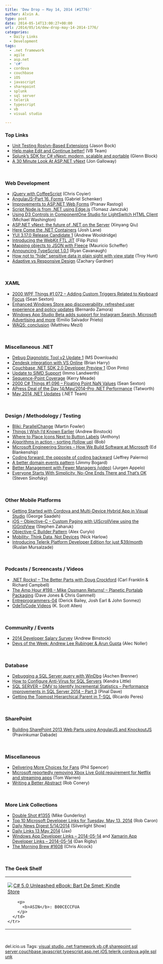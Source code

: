 ```yaml
---
title: 'Dew Drop – May 14, 2014 (#1776)'
author: Alvin A.
type: post
date: 2014-05-14T13:00:27+00:00
url: /2014/05/14/dew-drop-may-14-2014-1776/
categories:
  - Daily Links
  - Development
tags:
  - .net framework
  - agile
  - asp.net
  - 'c#'
  - cordova
  - couchbase
  - iOS
  - javascript
  - sharepoint
  - splunk
  - sql server
  - telerik
  - typescript
  - vb
  - visual studio

---
```

### <a name="top"></a>Top Links

  * <a href="http://magenic.com/Blog/PostId/20/unit-testing-roslyn-based-extensions" target="_blank">Unit Testing Roslyn-Based Extensions</a> (Jason Bock)
  * <a href="http://blogs.msdn.com/b/vbteam/archive/2014/05/13/help-make-edit-and-continue-better.aspx" target="_blank">Help make Edit and Continue better!</a> (VB Team)
  * <a href="http://blogs.splunk.com/2014/05/13/splunks-sdk-for-c-vnext-modern-scalable-and-portable/" target="_blank">Splunk’s SDK for C# vNext: modern, scalable and portable</a> (Glenn Block)
  * <a href="http://feedproxy.google.com/~r/jongalloway/~3/9sFrf4QZfF0/a-30-minute-look-at-asp-net-vnext.aspx" target="_blank">A 30 Minute Look At ASP.NET vNext</a> (Jon Galloway)

&nbsp;

### <a name="web"></a>Web Development

  * <a href="http://css-tricks.com/jquery-coffeescript/" target="_blank">jQuery with CoffeeScript</a> (Chris Coyier)
  * <a href="http://feedproxy.google.com/~r/LosTechies/~3/_QMUXNQKlSs/" target="_blank">AngularJS–Part 16, Forms</a> (Gabriel Schenker)
  * <a href="http://blogs.msdn.com/b/webdev/archive/2014/05/13/improvements-to-asp-net-web-forms.aspx" target="_blank">Improvements to ASP.NET Web Forms</a> (Pranav Rastogi)
  * <a href="http://tomasz.janczuk.org/2014/05/script-nodejs-from-net-using-edgejs.html" target="_blank">Script Node.js from .NET using Edge.js</a> (Tomasz Janczuk)
  * <a href="http://lightswitchhelpwebsite.com/Blog/tabid/61/EntryId/3261/Using-D3-Controls-in-ComponentOne-Studio-for-LightSwitch-HTML-Client.aspx" target="_blank">Using D3 Controls in ComponentOne Studio for LightSwitch HTML Client</a> (Michael Washington)
  * <a href="http://blogs.msdn.com/b/webdev/archive/2014/05/13/asp-net-vnext-the-future-of-net-on-the-server.aspx" target="_blank">ASP.NET vNext: the future of .NET on the Server</a> (Xinyang Qiu)
  * <a href="http://wintellect.com/blogs/jlane/here-come-the-.net-containers" target="_blank">Here Come the .NET Containers</a> (Josh Lane)
  * <a href="http://feeds.yuiblog.com/~r/YahooUserInterfaceBlog/~3/Mt9sLThC0tg/" target="_blank">YUI 3.17.0 Release Candidate 1</a> (Andrew Wooldridge)
  * <a href="https://www.webkit.org/blog/3362/introducing-the-webkit-ftl-jit/" target="_blank">Introducing the WebKit FTL JIT</a> (Filip Pizlo)
  * <a href="http://bugsquash.blogspot.com/2014/05/mapping-objects-to-json-with-fleece.html" target="_blank">Mapping objects to JSON with Fleece</a> (Mauricio Scheffer)
  * <a href="http://blogs.msdn.com/b/typescript/archive/2014/05/13/announcing-typescript-1-0-1.aspx" target="_blank">Announcing TypeScript 1.0.1</a> (Ryan Cavanaugh)
  * <a href="http://feedproxy.google.com/~r/TroyHunt/~3/7BSkWZDrTTo/how-not-to-hide-sensitive-data-in-plain.html" target="_blank">How not to “hide” sensitive data in plain sight with view state</a> (Troy Hunt)
  * <a href="http://www.codeproject.com/Tips/772899/Adaptive-vs-Responsive-Design" target="_blank">Adaptive vs Responsive Design</a> (Zachary Gardner)

&nbsp;

### <a name="silverlight"></a>XAML

  * <a href="http://wpf.2000things.com/2014/05/14/1072-adding-custom-triggers-related-to-keyboard-focus/" target="_blank">2000 WPF Things #1,072 – Adding Custom Triggers Related to Keyboard Focus</a> (Sean Sexton)
  * <a href="http://blogs.windows.com/windows/b/buildingapps/archive/2014/05/13/enhanced-windows-store-app-discoverability-refreshed-user-experience-and-policy-updates.aspx" target="_blank">Enhanced Windows Store app discoverability, refreshed user experience and policy updates</a> (Bernardo Zamora)
  * <a href="http://blogs.windows.com/windows/b/buildingapps/archive/2014/05/13/windows-app-studio-beta-adds-support-for-instagram-search-microsoft-advertising-and-more.aspx" target="_blank">Windows App Studio Beta adds support for Instagram Search, Microsoft Advertising and more</a> (Emilio Salvador Prieto)
  * <a href="http://msmvps.com/blogs/matthieu/archive/2014/05/13/waqs-conclusion.aspx" target="_blank">WAQS: conclusion</a> (Matthieu Mezil)

&nbsp;

### <a name="dotnet"></a>Miscellaneous .NET

  * <a href="http://www.microsoft.com/en-us/download/details.aspx?id=42933&WT.mc_id=rss_alldownloads_all" target="_blank">Debug Diagnolstic Tool v2 Update 1</a> (MS Downloads)
  * <a href="http://blogs.msdn.com/b/bharry/archive/2014/05/13/zendesk-integration-with-vs-online.aspx" target="_blank">Zendesk integration with VS Online</a> (Brian Harry)
  * <a href="http://feeds.dzone.com/~r/zones/architects/~3/Ib_Zt3nfNg8/couchbase-net-sdk-20-developer" target="_blank">Couchbase .NET SDK 2.0 Developer Preview 1</a> (Don Pinto)
  * <a href="http://blogs.msdn.com/b/dotnet/archive/2014/05/13/update-to-simd-support.aspx" target="_blank">Update to SIMD Support</a> (Immo Landwerth)
  * <a href="http://blog.ncover.com/code-coverage-metrics-sequence-point-coverage/?utm_source=rss&utm_medium=rss&utm_campaign=code-coverage-metrics-sequence-point-coverage" target="_blank">Sequence-Point Coverage</a> (Kerry Meade)
  * <a href="http://csharp.2000things.com/2014/05/14/1096-floating-point-nan-values/" target="_blank">2000 C# Things #1,096 – Floating Point NaN Values</a> (Sean Sexton)
  * <a href="http://feedproxy.google.com/~r/geekswithblogs/~3/L7nnZizeVK0/apress-deal-of-the-day-14may2014ndashpro-.net-performance.aspx" target="_blank">APress Deal of the Day 14/May/2014–Pro .NET Performance</a> (Tatworth)
  * <a href="http://blogs.msdn.com/b/dotnet/archive/2014/05/13/may-2014-net-updates.aspx" target="_blank">May 2014 .NET Updates</a> (.NET Team)

&nbsp;

### <a name="design"></a>Design / Methodology / Testing

  * <a href="http://martinfowler.com/bliki/ParallelChange.html" target="_blank">Bliki: ParallelChange</a> (Martin Fowler)
  * <a href="http://www.drdobbs.com/architecture-and-design/things-i-wish-id-known-earlier/240168189" target="_blank">Things I Wish I&#8217;d Known Earlier</a> (Andrew Binstock)
  * <a href="http://feedproxy.google.com/~r/uxmovement/~3/4VS0T9_UmBU/" target="_blank">Where to Place Icons Next to Button Labels</a> (Anthony)
  * <a href="http://www.randomprogramming.com/2014/05/algorithms-in-action-sorting-follow-up/" target="_blank">Algorithms in action – sorting (follow up)</a> (Bob)
  * <a href="http://blogs.msdn.com/b/visualstudioalm/archive/2014/05/13/microsoft-engineering-stories-how-we-build-software-at-microsoft.aspx" target="_blank">Microsoft Engineering Stories &#8211; How We Build Software at Microsoft</a> (Ed Blankenship)
  * <a href="http://feeds.jeffreypalermo.com/~r/jeffreypalermo/~3/3YxzbGJI7fM/" target="_blank">Coding forward: the opposite of coding backward</a> (Jeffrey Palermo)
  * <a href="http://feedproxy.google.com/~r/LosTechies/~3/Rd91sA-BE_E/" target="_blank">A better domain events pattern</a> (Jimmy Bogard)
  * <a href="http://feedproxy.google.com/~r/noop/~3/Cg4EhsKrRIY/better-management-with-fewer-managers-video.html" target="_blank">Better Management with Fewer Managers (video)</a> (Jurgen Appelo)
  * <a href="http://feedproxy.google.com/~r/LearningByShipping/~3/Ud8KTEbuarY/" target="_blank">Everyone Starts With Simplicity, No-One Ends There and That’s OK</a> (Steven Sinofsky)

&nbsp;

### <a name="mobile"></a>Other Mobile Platforms

  * <a href="http://blog.falafel.com/Blogs/GeorgeSaadeh/george-saadeh/2014/05/14/getting-started-with-cordova-and-multi-device-hybrid-app-in-visual-studio" target="_blank">Getting Started with Cordova and Multi-Device Hybrid App in Visual Studio</a> (George Saadeh)
  * <a href="http://www.infragistics.com/community/blogs/stevez/archive/2014/05/13/ios-objective-c-custom-paging-with-uiscrollview-using-the-iggridview.aspx" target="_blank">iOS &#8211; Objective-C &#8211; Custom Paging with UIScrollView using the IGGridView</a> (Stephen Zaharuk)
  * <a href="http://java.dzone.com/articles/objective-c-builder-pattern" target="_blank">Objective-C Builder Pattern</a> (Alex Curylo)
  * <a href="http://feedproxy.google.com/~r/extblog/~3/Snt3D7DhgEg/mobility-think-data-not-devices" target="_blank">Mobility: Think Data, Not Devices</a> (Nick Harlow)
  * <a href="http://feedproxy.google.com/~r/Telerik/~3/-DpeLcplIFg/introducing-telerik-platform-developer-edition-for-just-$39-month" target="_blank">Introducing Telerik Platform Developer Edition for just $39/month</a> (Ruslan Mursalzade)

&nbsp;

### <a name="podcasts"></a>Podcasts / Screencasts / Videos

  * <a href="http://www.dotnetrocks.com/default.aspx?ShowNum=982" target="_blank">.NET Rocks! &#8211; The Better Parts with Doug Crockford</a> (Carl Franklin & Richard Campbell)
  * <a href="http://feedproxy.google.com/~r/TheAmpHour/~3/i_9CfUowKxQ/" target="_blank">The Amp Hour #198 – Mike Ossmann Returns! – Planetic Portalab Packaging</a> (Dave Jones & Chris Gammell)
  * <a href="https://www.signalleaf.com/podcasts/Entreprogrammers/5372ee4ffe5b1b0200000027" target="_blank">Entreprogrammers-04</a> (Derick Bailey, Josh Earl & John Sonmez)
  * <a href="http://odetocode.com/blogs/scott/archive/2014/05/13/odetocode-videos.aspx" target="_blank">OdeToCode Videos</a> (K. Scott Allen)

&nbsp;

### <a name="events"></a>Community / Events

  * <a href="http://www.drdobbs.com/architecture-and-design/2014-developer-salary-survey/240168195" target="_blank">2014 Developer Salary Survey</a> (Andrew Binstock)
  * <a href="http://feeds.dzone.com/~r/zones/css/~3/UGDQSSlQzKk/devs-week-andrew-lee-rubinger" target="_blank">Devs of the Week: Andrew Lee Rubinger & Arun Gupta</a> (Alec Noller)

&nbsp;

### <a name="sql"></a>Database

  * <a href="http://www.sqlservercentral.com/blogs/aschenbrenner/2014/05/13/debugging-a-sql-server-query-with-windbg/" target="_blank">Debugging a SQL Server query with WinDbg</a> (Aschen Brenner)
  * <a href="http://feedproxy.google.com/~r/BrentOzar-SqlServerDba/~3/GrHNgcqq0GA/" target="_blank">How to Configure Anti-Virus for SQL Servers</a> (Kendra Little)
  * <a href="http://blog.sqlauthority.com/2014/05/14/sql-server-dmv-to-identify-incremental-statistics-performance-improvements-in-sql-server-2014-part-3/" target="_blank">SQL SERVER – DMV to Identify Incremental Statistics – Performance improvements in SQL Server 2014 – Part 3</a> (Pinal Dave)
  * <a href="http://weblogs.asp.net/ricardoperes/archive/2014/05/14/getting-the-topmost-hierarchical-parent-in-t-sql.aspx" target="_blank">Getting the Topmost Hierarchical Parent in T-SQL</a> (Ricardo Peres)

&nbsp;

### <a name="sp"></a>SharePoint

  * <a href="http://feedproxy.google.com/~r/netCurryRecentArticles/~3/1dctZNA4pvA/ShowArticle.aspx" target="_blank">Building SharePoint 2013 Web Parts using AngularJS and KnockoutJS</a> (Pravinkumar Dabade)

&nbsp;

### <a name="misc"></a>Miscellaneous

  * <a href="http://news.xbox.com/2014/05/xbox-delivering-more-choices" target="_blank">Delivering More Choices for Fans</a> (Phil Spencer)
  * <a href="http://www.theverge.com/2014/5/13/5712696/microsoft-dropping-xbox-live-gold-requirement-netflix-rumor" target="_blank">Microsoft reportedly removing Xbox Live Gold requirement for Netflix and streaming apps</a> (Tom Warren)
  * <a href="http://feedproxy.google.com/~r/wekeroad/EeKc/~3/nUGctz738kQ/" target="_blank">Writing a Better Abstract</a> (Rob Conery)

&nbsp;

### <a name="links"></a>More Link Collections

  * <a href="http://afreshcup.com/home/2014/5/14/double-shot-1355.html" target="_blank">Double Shot #1355</a> (Mike Gunderloy)
  * <a href="http://blogs.msdn.com/b/robcaron/archive/2014/05/13/top-10-microsoft-developer-links-for-tuesday-may-13-2014.aspx" target="_blank">Top 10 Microsoft Developer Links for Tuesday, May 13, 2014</a> (Rob Caron)
  * <a href="http://feedproxy.google.com/~r/silverlightshow/~3/i4t-ziTUFJU/Daily-News-Digest-5-14-2014.aspx" target="_blank">Daily News Digest 5/14/2014</a> (Silverlight Show)
  * <a href="http://feedproxy.google.com/~r/parsimonyjax/~3/cdAcZPkZzR4/daily-links-13-may-2014.html" target="_blank">Daily Links 13 May 2014</a> (Jax)
  * <a href="http://windowsappdev.com/2014/05/windows-app-developer-links-2014-05-14/" target="_blank">Windows App Developer Links &#8211; 2014-05-14</a> and <a href="http://xamarinappdev.com/2014/05/xamarin-app-developer-links-2014-05-14/" target="_blank">Xamarin App Developer Links &#8211; 2014-05-14</a> (Dan Rigby)
  * <a href="http://feedproxy.google.com/~r/ReflectivePerspective/~3/J0qiKTnRcRQ/" target="_blank">The Morning Brew #1608</a> (Chris Alcock)

&nbsp;

### <a name="shelf"></a>The Geek Shelf

<div id="scid:7dc1bd33-94bd-46fd-a20b-0131235bcd47:749e8f94-f6fe-47e2-8fc1-62eb56e1a731" class="wlWriterEditableSmartContent" style="float: none; padding-bottom: 0px; padding-top: 0px; padding-left: 0px; margin: 0px; display: inline; padding-right: 0px">
  <table cellspacing="0" cellpadding="2" width="400" border="0" unselectable="on">
    <tr>
      <td valign="top" width="400">
        <p>
          <a title="C# 5.0 Unleashed eBook: Bart De Smet: Kindle Store" href="http://www.amazon.com/exec/obidos/ASIN/B00CECCFUA/alvinashcraft-20"><img data-recalc-dims="1" decoding="async" src="https://i0.wp.com/images.amazon.com/images/P/B00CECCFUA.01.MZZZZZZZ.jpg?w=660" border="0" align="left" style="float:left" />C# 5.0 Unleashed eBook: Bart De Smet: Kindle Store</a>
        </p>
        
        <p>
          <b>ASIN</b>: B00CECCFUA
        </p>
      </td>
    </tr>
  </table>
</div>

&nbsp;

<div id="scid:0767317B-992E-4b12-91E0-4F059A8CECA8:886f2f1a-4c76-457e-a710-ac9496359ce5" class="wlWriterEditableSmartContent" style="float: none; padding-bottom: 0px; padding-top: 0px; padding-left: 0px; margin: 0px; display: inline; padding-right: 0px">
  del.icio.us Tags: <a href="http://del.icio.us/popular/visual+studio" rel="tag">visual studio</a>,<a href="http://del.icio.us/popular/.net+framework" rel="tag">.net framework</a>,<a href="http://del.icio.us/popular/vb" rel="tag">vb</a>,<a href="http://del.icio.us/popular/c%23" rel="tag">c#</a>,<a href="http://del.icio.us/popular/sharepoint" rel="tag">sharepoint</a>,<a href="http://del.icio.us/popular/sql+server" rel="tag">sql server</a>,<a href="http://del.icio.us/popular/couchbase" rel="tag">couchbase</a>,<a href="http://del.icio.us/popular/javascript" rel="tag">javascript</a>,<a href="http://del.icio.us/popular/typescript" rel="tag">typescript</a>,<a href="http://del.icio.us/popular/asp.net" rel="tag">asp.net</a>,<a href="http://del.icio.us/popular/iOS" rel="tag">iOS</a>,<a href="http://del.icio.us/popular/telerik" rel="tag">telerik</a>,<a href="http://del.icio.us/popular/cordova" rel="tag">cordova</a>,<a href="http://del.icio.us/popular/agile" rel="tag">agile</a>,<a href="http://del.icio.us/popular/splunk" rel="tag">splunk</a>
</div>